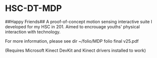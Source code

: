 # HSC-DT-MDP

##Happy Friends##
A proof-of-concept motion sensing interactive suite I developed for my HSC in 201.
Aimed to encrouage youths' physical interaction with technology.

For more information, please see dir ~/folio/MDP folio final v25.pdf

(Requires Microsoft Kinect DevKit and Kinect drivers installed to work)

